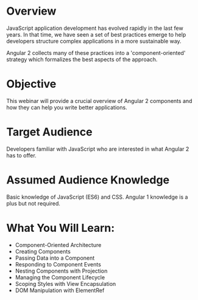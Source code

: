 # Overview

JavaScript application development has evolved rapidly in the last few years.
In that time, we have seen a set of best practices emerge to help developers
structure complex applications in a more sustainable way.

Angular 2 collects many of these practices into a 'component-oriented' strategy
which formalizes the best aspects of the approach.

# Objective

This webinar will provide a crucial overview of Angular 2 components and how
they can help you write better applications.

# Target Audience

Developers familiar with JavaScript who are interested in what Angular 2 has to
offer.

# Assumed Audience Knowledge

Basic knowledge of JavaScript (ES6) and CSS. Angular 1 knowledge is a plus but
not required.

# What You Will Learn:

* Component-Oriented Architecture
* Creating Components
* Passing Data into a Component
* Responding to Component Events
* Nesting Components with Projection
* Managing the Component Lifecycle
* Scoping Styles with View Encapsulation
* DOM Manipulation with ElementRef
